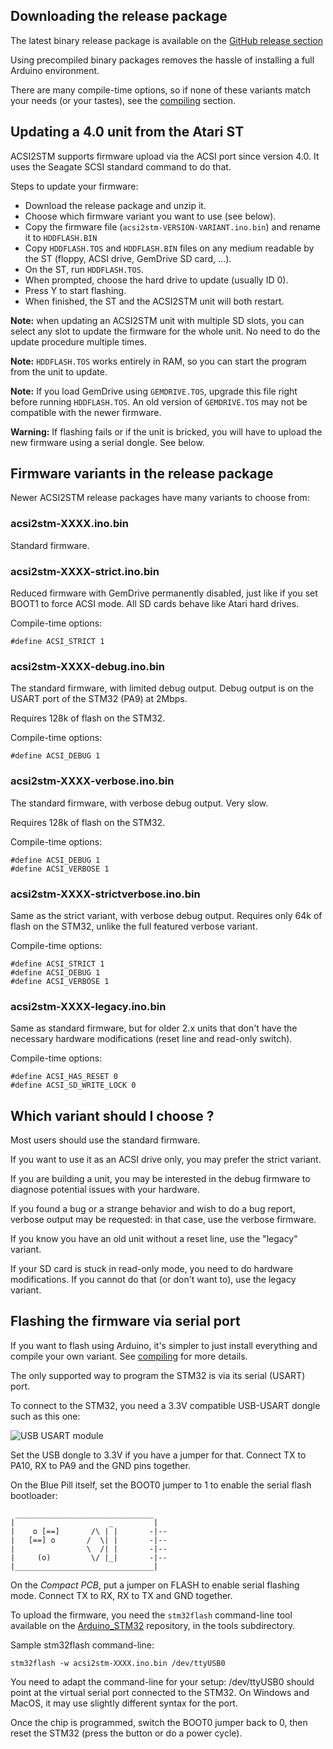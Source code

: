 Downloading the release package
-------------------------------

The latest binary release package is available on the
[GitHub release section](https://github.com/retro16/acsi2stm/releases)

Using precompiled binary packages removes the hassle of installing a full
Arduino environment.

There are many compile-time options, so if none of these variants match your
needs (or your tastes), see the [compiling](compiling.md) section.


Updating a 4.0 unit from the Atari ST
-------------------------------------

ACSI2STM supports firmware upload via the ACSI port since version 4.0.
It uses the Seagate SCSI standard command to do that.

Steps to update your firmware:

* Download the release package and unzip it.
* Choose which firmware variant you want to use (see below).
* Copy the firmware file (`acsi2stm-VERSION-VARIANT.ino.bin`) and rename it to
  `HDDFLASH.BIN`
* Copy `HDDFLASH.TOS` and `HDDFLASH.BIN` files on any medium readable by the
  ST (floppy, ACSI drive, GemDrive SD card, ...).
* On the ST, run `HDDFLASH.TOS`.
* When prompted, choose the hard drive to update (usually ID 0).
* Press Y to start flashing.
* When finished, the ST and the ACSI2STM unit will both restart.

**Note:** when updating an ACSI2STM unit with multiple SD slots, you can select
any slot to update the firmware for the whole unit. No need to do the update
procedure multiple times.

**Note:** `HDDFLASH.TOS` works entirely in RAM, so you can start the program
from the unit to update.

**Note:** If you load GemDrive using `GEMDRIVE.TOS`, upgrade this file right
before running `HDDFLASH.TOS`. An old version of `GEMDRIVE.TOS` may not be
compatible with the newer firmware.

**Warning:** If flashing fails or if the unit is bricked, you will have to
upload the new firmware using a serial dongle. See below.


Firmware variants in the release package
----------------------------------------

Newer ACSI2STM release packages have many variants to choose from:

### acsi2stm-XXXX.ino.bin

Standard firmware.

### acsi2stm-XXXX-strict.ino.bin

Reduced firmware with GemDrive permanently disabled, just like if you set BOOT1
to force ACSI mode. All SD cards behave like Atari hard drives.

Compile-time options:

    #define ACSI_STRICT 1

### acsi2stm-XXXX-debug.ino.bin

The standard firmware, with limited debug output. Debug output is on the USART
port of the STM32 (PA9) at 2Mbps.

Requires 128k of flash on the STM32.

Compile-time options:

    #define ACSI_DEBUG 1

### acsi2stm-XXXX-verbose.ino.bin

The standard firmware, with verbose debug output. Very slow.

Requires 128k of flash on the STM32.

Compile-time options:

    #define ACSI_DEBUG 1
    #define ACSI_VERBOSE 1

### acsi2stm-XXXX-strictverbose.ino.bin

Same as the strict variant, with verbose debug output. Requires only 64k of
flash on the STM32, unlike the full featured verbose variant.

Compile-time options:

    #define ACSI_STRICT 1
    #define ACSI_DEBUG 1
    #define ACSI_VERBOSE 1

### acsi2stm-XXXX-legacy.ino.bin

Same as standard firmware, but for older 2.x units that don't have the necessary
hardware modifications (reset line and read-only switch).

Compile-time options:

    #define ACSI_HAS_RESET 0
    #define ACSI_SD_WRITE_LOCK 0


## Which variant should I choose ?

Most users should use the standard firmware.

If you want to use it as an ACSI drive only, you may prefer the strict variant.

If you are building a unit, you may be interested in the debug firmware to
diagnose potential issues with your hardware.

If you found a bug or a strange behavior and wish to do a bug report, verbose
output may be requested: in that case, use the verbose firmware.

If you know you have an old unit without a reset line, use the "legacy" variant.

If your SD card is stuck in read-only mode, you need to do hardware
modifications. If you cannot do that (or don't want to), use the legacy variant.


Flashing the firmware via serial port
-------------------------------------

If you want to flash using Arduino, it's simpler to just install everything and
compile your own variant. See [compiling](compiling.md) for more details.

The only supported way to program the STM32 is via its serial (USART) port.

To connect to the STM32, you need a 3.3V compatible USB-USART dongle such as
this one:

![USB USART module](images/usb_serial.jpg)

Set the USB dongle to 3.3V if you have a jumper for that. Connect TX to PA10, RX
to PA9 and the GND pins together.

On the Blue Pill itself, set the BOOT0 jumper to 1 to enable the serial flash
bootloader:

     _______________________________
    |                     _         |
    |    o [==]       /\ | |       -|--
    |   [==] o       /  \| |       -|--
    |                \  /| |       -|--
    |     (o)         \/ |_|       -|--
    |_______________________________|


On the *Compact PCB*, put a jumper on FLASH to enable serial flashing mode.
Connect TX to RX, RX to TX and GND together.

To upload the firmware, you need the `stm32flash` command-line tool available on
the [Arduino_STM32](https://github.com/rogerclarkmelbourne/Arduino_STM32/tree/master/tools)
repository, in the tools subdirectory.

Sample stm32flash command-line:

    stm32flash -w acsi2stm-XXXX.ino.bin /dev/ttyUSB0

You need to adapt the command-line for your setup: /dev/ttyUSB0 should point at
the virtual serial port connected to the STM32. On Windows and MacOS, it may use
slightly different syntax for the port.

Once the chip is programmed, switch the BOOT0 jumper back to 0, then reset the
STM32 (press the button or do a power cycle).
